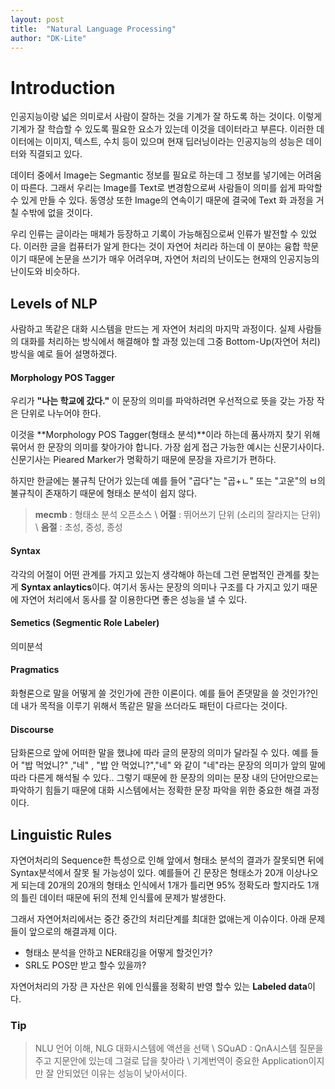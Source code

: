 ```yaml
---
layout: post
title:  "Natural Language Processing"
author: "DK-Lite"
---
```


# Introduction

인공지능이랑 넓은 의미로서 사람이 잘하는 것을 기계가 잘 하도록 하는 것이다.
이렇게 기계가 잘 학습할 수 있도록 필요한 요소가 있는데 이것을 데이터라고 부른다.
이러한 데이터에는 이미지, 텍스트, 수치 등이 있으며 현재 딥러닝이라는 인공지능의 성능은 데이터와 직결되고 있다.

데이터 중에서 Image는 Segmantic 정보를 필요로 하는데 그 정보를 넣기에는 어려움이 따른다.
그래서 우리는 Image를 Text로 변경함으로써 사람들이 의미를 쉽게 파악할 수 있게 만들 수 있다. 동영상 또한 Image의 연속이기 때문에 결국에 Text 화 과정을 거칠 수밖에 없을 것이다.

우리 인류는 글이라는 매체가 등장하고 기록이 가능해짐으로써 인류가 발전할 수 있었다.
이러한 글을 컴퓨터가 알게 한다는 것이 자연어 처리라 하는데 이 분야는 융합 학문이기 때문에
논문을 쓰기가 매우 어려우며, 자연어 처리의 난이도는 현재의 인공지능의 난이도와 비슷하다.

## Levels of NLP
사람하고 똑같은 대화 시스템을 만드는 게 자연어 처리의 마지막 과정이다.
실제 사람들의 대화를 처리하는 방식에서 해결해야 할 과정 있는데
그중 Bottom-Up(자연어 처리) 방식을 예로 들어 설명하겠다.


#### Morphology POS Tagger
우리가 **"나는 학교에 갔다."** 이 문장의 의미를 파악하려면 우선적으로 뜻을 갖는
가장 작은 단위로 나누어야 한다.

이것을 **Morphology POS Tagger(형태소 분석)**이라 하는데 품사까지 찾기 위해 묶어서 한
문장의 의미를 찾아가야 합니다. 가장 쉽게 접근 가능한 예시는 신문기사이다.
신문기사는 Pieared Marker가 명확하기 때문에 문장을 자르기가 편하다.

하지만 한글에는 불규칙 단어가 있는데 예를 들어 "곱다"는 "곱+ㄴ" 또는 "고운"의 ㅂ의 불규칙이 존재하기 때문에 형태소 분석이 쉽지 않다.

> **mecmb** : 형태소 분석 오픈소스 \\
> **어절** : 뛰어쓰기 단위 (소리의 잘라지는 단위) \\
> **음절** : 초성, 중성, 종성 

#### Syntax
각각의 어절이 어떤 관계를 가지고 있는지 생각해야 하는데 그런 문법적인 관계를 찾는 게
**Syntax anlaytics**이다. 여기서 동사는 문장의 의미나 구조를 다 가지고 있기 때문에
자연어 처리에서 동사를 잘 이용한다면 좋은 성능을 낼 수 있다.

#### Semetics (Segmentic Role Labeler) 
의미분석

#### Pragmatics
화형론으로 말을 어떻게 쓸 것인가에 관한 이론이다. 예를 들어 존댓말을 쓸 것인가?인데
내가 목적을 이루기 위해서 똑같은 말을 쓰더라도 패턴이 다르다는 것이다.

#### Discourse
담화론으로 앞에 어떠한 말을 했냐에 따라 글의 문장의 의미가 달라질 수 있다.
예를 들어 "밥 먹었니?" ,"네" , "밥 안 먹었니?","네" 와 같이 "네"라는 문장의 의미가
앞의 말에 따라 다른게 해석될 수 있다.. 그렇기 때문에 한 문장의 의미는
문장 내의 단어만으로는 파악하기 힘들기 때문에 대화 시스템에서는 정확한 문장 파악을 위한 중요한 해결 과정이다.

## Linguistic Rules
자연어처리의 Sequence한 특성으로 인해 앞에서 형태소 분석의 결과가 잘못되면 뒤에 
Syntax분석에서 잘못 될 가능성이 있다. 예를들어 긴 문장은 형태소가 20개 이상나오게 되는데
20개의 20개의 형태소 인식에서 1개가 틀리면 95% 정확도라 할지라도 1개의 틀린 데이터 때문에 뒤의 전체 인식률에 문제가 발생한다.

그래서 자연어처리에서는 중간 중간의 처리단계를 최대한 없애는게 이슈이다. 아래 문제들이 
앞으로의 해결과제 이다.
- 형태소 분석을 안하고 NER태깅을 어떻게 할것인가?
- SRL도 POS만 받고 할수 있을까?

자연어처리의 가장 큰 자산은 위에 인식률을 정확히 반영 할수 있는 **Labeled data**이다.

### Tip
> NLU 언어 이해, NLG 대화시스템에 액션을 선택 \\
> SQuAD : QnA시스템 질문을 주고 지문안에 있는데 그걸로 답을 찾아라 \\
> 기계번역이 중요한 Application이지만 잘 안되었던 이유는 성능이 낮아서이다.